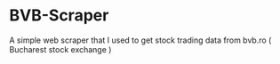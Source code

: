 BVB-Scraper
===========

A simple web scraper that I used to get stock trading data from bvb.ro ( Bucharest stock exchange )
